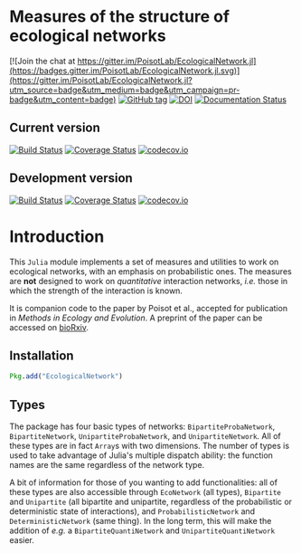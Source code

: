 # Measures of the structure of ecological networks

[![Join the chat at https://gitter.im/PoisotLab/EcologicalNetwork.jl](https://badges.gitter.im/PoisotLab/EcologicalNetwork.jl.svg)](https://gitter.im/PoisotLab/EcologicalNetwork.jl?utm_source=badge&utm_medium=badge&utm_campaign=pr-badge&utm_content=badge)
[![GitHub tag](https://img.shields.io/github/tag/PoisotLab/EcologicalNetwork.svg)]()
[![DOI](https://zenodo.org/badge/25148478.svg)](https://zenodo.org/badge/latestdoi/25148478)
[![Documentation Status](https://readthedocs.org/projects/ecologicalnetworkjl/badge/?version=latest)](https://readthedocs.org/projects/ecologicalnetworkjl/?badge=latest)

## Current version

[![Build Status](https://travis-ci.org/PoisotLab/EcologicalNetwork.jl.svg?branch=master)](https://travis-ci.org/PoisotLab/EcologicalNetwork.jl)
[![Coverage Status](https://coveralls.io/repos/PoisotLab/EcologicalNetwork.jl/badge.svg?branch=master&service=github)](https://coveralls.io/github/PoisotLab/EcologicalNetwork.jl?branch=master)
[![codecov.io](http://codecov.io/github/PoisotLab/EcologicalNetwork.jl/coverage.svg?branch=master)](http://codecov.io/github/PoisotLab/EcologicalNetwork.jl?branch=master)

## Development version

[![Build Status](https://travis-ci.org/PoisotLab/EcologicalNetwork.jl.svg?branch=dev)](https://travis-ci.org/PoisotLab/EcologicalNetwork.jl)
[![Coverage Status](https://coveralls.io/repos/PoisotLab/EcologicalNetwork.jl/badge.svg?branch=dev&service=github)](https://coveralls.io/github/PoisotLab/EcologicalNetwork.jl?branch=dev)
[![codecov.io](http://codecov.io/github/PoisotLab/EcologicalNetwork.jl/coverage.svg?branch=dev)](http://codecov.io/github/PoisotLab/EcologicalNetwork.jl?branch=dev)

# Introduction

This `Julia` module implements a set of measures and utilities to work on
ecological networks, with an emphasis on probabilistic ones. The measures
are **not** designed to work on *quantitative* interaction networks,
*i.e.* those in which the strength of the interaction is known.

It is companion code to the paper by Poisot et al., accepted for publication in
*Methods in Ecology and Evolution*. A preprint of the paper can be accessed on
[bioRxiv][brxpaper].

[brxpaper]: http://biorxiv.org/content/early/2015/03/13/016485

## Installation

``` julia
Pkg.add("EcologicalNetwork")
```

## Types

The package has four basic types of networks: `BipartiteProbaNetwork`,
`BipartiteNetwork`, `UnipartiteProbaNetwork`, and `UnipartiteNetwork`. All
of these types are in fact `Array`s with two dimensions. The number of types
is used to take advantage of Julia's multiple dispatch ability: the function
names are the same regardless of the network type.

A bit of information for those of you wanting to add functionalities: all of
these types are also accessible through `EcoNetwork` (all types), `Bipartite`
and `Unipartite` (all bipartite and unipartite, regardless of the probabilistic
or deterministic state of interactions), and `ProbabilisticNetwork` and
`DeterministicNetwork` (same thing). In the long term, this will make the
addition of *e.g.* a `BipartiteQuantiNetwork` and `UnipartiteQuantiNetwork`
easier.
